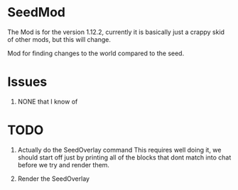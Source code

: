# SeedMod

The Mod is for the version 1.12.2, 
currently 
it is basically just a crappy skid of other mods,
but this will change.

Mod for finding changes to the world compared to the seed.

# Issues
1. NONE that I know of

# TODO
1. Actually do the SeedOverlay command
This requires well doing it, we should start off just by printing all
of the blocks that dont match into chat before we try and render them.

2. Render the SeedOverlay